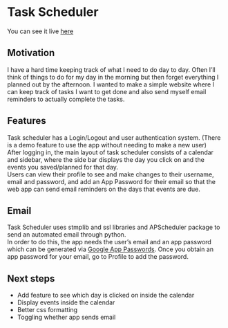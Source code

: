 # Task Scheduler

You can see it live [here]([/MarkZhang.pythonanywhere.com](http://markzhang.pythonanywhere.com/login/?next=/))  

## Motivation
I have a hard time keeping track of what I need to do day to day. Often I’ll think of things to do for my day in the morning but then forget everything I planned out by the afternoon. I wanted to make a simple website where I can keep track of tasks I want to get done and also send myself email reminders to actually complete the tasks. 

## Features
Task scheduler has a Login/Logout and user authentication system. (There is a demo feature to use the app without needing to make a new user)  
After logging in, the main layout of task scheduler consists of a calendar and sidebar, where the side bar displays the day you click on and the events you saved/planned for that day.   
Users can view their profile to see and make changes to their username, email and password, and add an App Password for their email so that the web app can send email reminders on the days that events are due.   

## Email
Task Scheduler uses stmplib and ssl libraries and APScheduler package to send an automated email through python.   
In order to do this, the app needs the user’s email and an app password which can be generated via [Google App Passwords](myaccount.google.com/apppasswords). Once you obtain an app password for your email, go to Profile to add the password.  

## Next steps
- Add feature to see which day is clicked on inside the calendar 
- Display events inside the calendar 
- Better css formatting 
- Toggling whether app sends email
